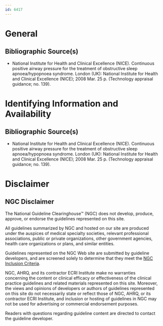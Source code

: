 ```yaml
---
id: 6417
---
```


# General

## Bibliographic Source(s)

- National Institute for Health and Clinical Excellence (NICE). Continuous positive airway pressure for the treatment of obstructive sleep apnoea/hypopnoea syndrome. London (UK): National Institute for Health and Clinical Excellence (NICE); 2008 Mar. 25 p. (Technology appraisal guidance; no. 139).

# Identifying Information and Availability

## Bibliographic Source(s)

- National Institute for Health and Clinical Excellence (NICE). Continuous positive airway pressure for the treatment of obstructive sleep apnoea/hypopnoea syndrome. London (UK): National Institute for Health and Clinical Excellence (NICE); 2008 Mar. 25 p. (Technology appraisal guidance; no. 139).

# Disclaimer

## NGC Disclaimer

The National Guideline Clearinghouse™ (NGC) does not develop, produce, approve, or endorse the guidelines represented on this site.

All guidelines summarized by NGC and hosted on our site are produced under the auspices of medical specialty societies, relevant professional associations, public or private organizations, other government agencies, health care organizations or plans, and similar entities.

Guidelines represented on the NGC Web site are submitted by guideline developers, and are screened solely to determine that they meet the [NGC Inclusion Criteria](/help-and-about/summaries/inclusion-criteria).

NGC, AHRQ, and its contractor ECRI Institute make no warranties concerning the content or clinical efficacy or effectiveness of the clinical practice guidelines and related materials represented on this site. Moreover, the views and opinions of developers or authors of guidelines represented on this site do not necessarily state or reflect those of NGC, AHRQ, or its contractor ECRI Institute, and inclusion or hosting of guidelines in NGC may not be used for advertising or commercial endorsement purposes.

Readers with questions regarding guideline content are directed to contact the guideline developer.

